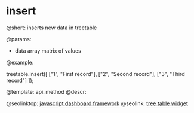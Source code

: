 insert
=============


@short: inserts new data in treetable
	

@params:
- data		array		matrix of values

@example:

treetable.insert([
  ["1", "First record"],
  ["2", "Second record"],
  ["3", "Third record"]
]);


@template:	api_method
@descr:




@seolinktop: [javascript dashboard framework](https://webix.com)
@seolink: [tree table widget](https://webix.com/widget/treetable/)